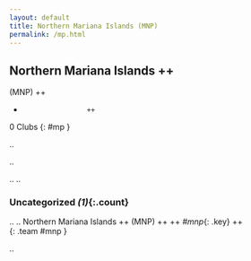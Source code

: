 ```yaml
---
layout: default
title: Northern Mariana Islands (MNP)
permalink: /mp.html
---
```



## Northern Mariana Islands   ++
(MNP)  ++
-                     ++
0 Clubs
{: #mp }


.. 




.. 




.. 
.. 


### Uncategorized _(1)_{:.count}


..
..
Northern Mariana Islands  ++
 (MNP) ++
 ++
_#mnp_{: .key} ++
<br>
{: .team #mnp }




.. 
 
